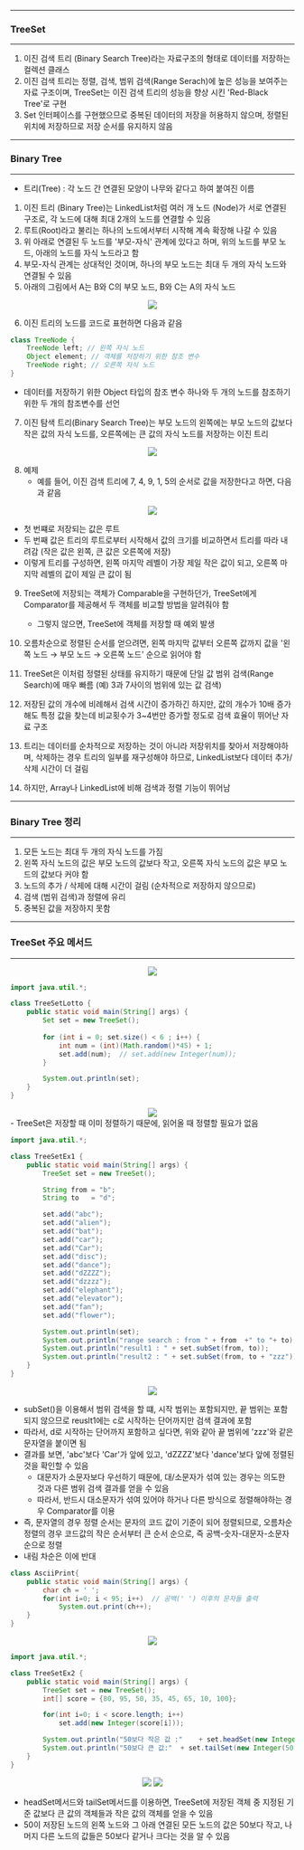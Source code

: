 -----
### TreeSet
-----
1. 이진 검색 트리 (Binary Search Tree)라는 자료구조의 형태로 데이터를 저장하는 컬렉션 클래스
2. 이진 검색 트리는 정렬, 검색, 범위 검색(Range Serach)에 높은 성능을 보여주는 자료 구조이며, TreeSet는 이진 검색 트리의 성능을 향상 시킨 'Red-Black Tree'로 구현
3. Set 인터페이스를 구현했으므로 중복된 데이터의 저장을 허용하지 않으며, 정렬된 위치에 저장하므로 저장 순서를 유지하지 않음

-----
### Binary Tree
-----
* 트리(Tree) : 각 노드 간 연결된 모양이 나무와 같다고 하여 붙여진 이름

1. 이진 트리 (Binary Tree)는 LinkedList처럼 여러 개 노드 (Node)가 서로 연결된 구조로, 각 노드에 대해 최대 2개의 노드를 연결할 수 있음
2. 루트(Root)라고 불리는 하나의 노드에서부터 시작해 계속 확장해 나갈 수 있음
3. 위 아래로 연결된 두 노드를 '부모-자식' 관계에 있다고 하며, 위의 노드를 부모 노드, 아래의 노드를 자식 노드라고 함
4. 부모-자식 관계는 상대적인 것이며, 하나의 부모 노드는 최대 두 개의 자식 노드와 연결될 수 있음
5. 아래의 그림에서 A는 B와 C의 부모 노드, B와 C는 A의 자식 노드
<div align="center">
<img src="https://github.com/sooyounghan/HTTP/assets/34672301/cddb819f-db52-4277-a58a-acf63faa8129">
</div>

6. 이진 트리의 노드를 코드로 표현하면 다음과 같음
```java
class TreeNode {
    TreeNode left; // 왼쪽 자식 노드
    Object element; // 객체를 저장하기 위한 참조 변수
    TreeNode right; // 오른쪽 자식 노드
}
```
  - 데이터를 저장하기 위한 Object 타입의 참조 변수 하나와 두 개의 노드를 참조하기 위한 두 개의 참조변수를 선언

7. 이진 탐색 트리(Binary Search Tree)는 부모 노드의 왼쪽에는 부모 노드의 값보다 작은 값의 자식 노드를, 오른쪽에는 큰 값의 자식 노드를 저장하는 이진 트리
<div align="center">
<img src="https://github.com/sooyounghan/HTTP/assets/34672301/6eaa4370-ca5b-4b3c-896b-2e9fc53832bf">
</div>

8. 예제
   - 예를 들어, 이진 검색 트리에 7, 4, 9, 1, 5의 순서로 값을 저장한다고 하면, 다음과 같음
<div align="center">
<img src="https://github.com/sooyounghan/HTTP/assets/34672301/134b6257-fa8b-4605-857e-435c937e45b3">
</div>

   - 첫 번쨰로 저장되는 값은 루트
   - 두 번째 값은 트리의 루트로부터 시작해서 값의 크기를 비교하면서 트리를 따라 내려감 (작은 값은 왼쪽, 큰 값은 오른쪽에 저장)
   - 이렇게 트리를 구성하면, 왼쪽 마지막 레벨이 가장 제일 작은 값이 되고, 오른쪽 마지막 레벨의 값이 제일 큰 값이 됨

9. TreeSet에 저장되는 객체가 Comparable을 구현하던가, TreeSet에게 Comparator를 제공해서 두 객체를 비교할 방법을 알려줘야 함
    - 그렇지 않으면, TreeSet에 객체를 저장할 때 예외 발생

10. 오름차순으로 정렬된 순서를 얻으려면, 왼쪽 마지막 값부터 오른쪽 값까지 값을 '왼쪽 노드 → 부모 노드 → 오른쪽 노드' 순으로 읽어야 함
11. TreeSet은 이처럼 정렬된 상태를 유지하기 때문에 단일 값 범위 검색(Range Search)에 매우 빠름 (예) 3과 7사이의 범위에 있는 값 검색)
12. 저장된 값의 개수에 비례해서 검색 시간이 증가하긴 하지만, 값의 개수가 10배 증가해도 특정 값을 찾는데 비교횟수가 3~4번만 증가할 정도로 검색 효율이 뛰어난 자료 구조
13. 트리는 데이터를 순차적으로 저장하는 것이 아니라 저장위치를 찾아서 저장해야하며, 삭제하는 경우 트리의 일부를 재구성해야 하므로, LinkedList보다 데이터 추가/삭제 시간이 더 걸림
14. 하지만, Array나 LinkedList에 비해 검색과 정렬 기능이 뛰어남

-----
### Binary Tree 정리
-----
1. 모든 노드는 최대 두 개의 자식 노드를 가짐
2. 왼쪽 자식 노드의 값은 부모 노드의 값보다 작고, 오른쪽 자식 노드의 값은 부모 노드의 값보다 커야 함
3. 노드의 추가 / 삭제에 대해 시간이 걸림 (순차적으로 저장하지 않으므로)
4. 검색 (범위 검색)과 정렬에 유리
5. 중복된 값을 저장하지 못함

-----
### TreeSet 주요 메서드
-----
<div align="center">
<img src="https://github.com/sooyounghan/HTTP/assets/34672301/fdfa6d18-e736-4340-88b1-f8ec9c992b0b">
</div>

```java
import java.util.*;

class TreeSetLotto {
	public static void main(String[] args) {
		Set set = new TreeSet();
		
		for (int i = 0; set.size() < 6 ; i++) {
			int num = (int)(Math.random()*45) + 1;
			set.add(num);  // set.add(new Integer(num));
		}

		System.out.println(set);
	}
}
```
<div align="center">
<img src="https://github.com/sooyounghan/HTTP/assets/34672301/2aa97648-d278-4b21-8d46-05f02f1d9187">
</div>
  - TreeSet은 저장할 때 이미 정렬하기 때문에, 읽어올 때 정렬할 필요가 없음

```java
import java.util.*;

class TreeSetEx1 {
	public static void main(String[] args) {
		TreeSet set = new TreeSet();

		String from = "b";
		String to	= "d";

		set.add("abc");
		set.add("alien");
		set.add("bat");
		set.add("car");
		set.add("Car");
		set.add("disc");
		set.add("dance");
		set.add("dZZZZ");
		set.add("dzzzz");
		set.add("elephant");
		set.add("elevator");
		set.add("fan");
		set.add("flower");

		System.out.println(set);
		System.out.println("range search : from " + from  +" to "+ to);
		System.out.println("result1 : " + set.subSet(from, to));
		System.out.println("result2 : " + set.subSet(from, to + "zzz"));
	}
}
```
<div align="center">
<img src="https://github.com/sooyounghan/HTTP/assets/34672301/b7bf705b-900f-4ca3-a861-69ab7b4d7a68">
</div>

  - subSet()을 이용해서 범위 검색을 할 떄, 시작 범위는 포함되지만, 끝 범위는 포함되지 않으므로 reuslt1에는 c로 시작하는 단어까지만 검색 결과에 포함
  - 따라서, d로 시작하는 단어까지 포함하고 싶다면, 위와 같아 끝 범위에 'zzz'와 같은 문자열을 붙이면 됨
  - 결과를 보면, 'abc'보다 'Car'가 앞에 있고, 'dZZZZ'보다 'dance'보다 앞에 정렬된 것을 확인할 수 있음
    + 대문자가 소문자보다 우선하기 때문에, 대/소문자가 섞여 있는 경우는 의도한 것과 다른 범위 검색 결과를 얻을 수 있음
    + 따라서, 반드시 대소문자가 섞여 있어야 하거나 다른 방식으로 정렬해야하는 경우 Comparator를 이용
  - 즉, 문자열의 경우 정렬 순서는 문자의 코드 값이 기준이 되어 정렬되므로, 오름차순 정렬의 경우 코드값의 작은 순서부터 큰 순서 순으로, 즉 공백-숫자-대문자-소문자 순으로 정렬
  - 내림 차순은 이에 반대

```java
class AsciiPrint{
	public static void main(String[] args) {
		char ch = ' ';
		for(int i=0; i < 95; i++)  // 공백(' ') 이후의 문자들 출력
			System.out.print(ch++);
	}
}
```
<div align="center">
<img src="https://github.com/sooyounghan/HTTP/assets/34672301/ef524b0c-f0c0-4f59-b6c5-063f5438c8ac">
</div>

```java
import java.util.*;

class TreeSetEx2 {
	public static void main(String[] args) {
		TreeSet set = new TreeSet();
		int[] score = {80, 95, 50, 35, 45, 65, 10, 100};

		for(int i=0; i < score.length; i++)
			set.add(new Integer(score[i]));

		System.out.println("50보다 작은 값 :"	+ set.headSet(new Integer(50)));
		System.out.println("50보다 큰 값:"	+ set.tailSet(new Integer(50)));
	}
}
```
<div align="center">
<img src="https://github.com/sooyounghan/HTTP/assets/34672301/42fe24bf-f1e2-42de-9a1b-51329cf39541">
<img src="https://github.com/sooyounghan/HTTP/assets/34672301/cff490bd-6b18-42b5-acc0-07edcab00110">
</div>
  
  - headSet메서드와 tailSet메서드를 이용하면, TreeSet에 저장된 객체 중 지정된 기준 값보다 큰 값의 객체들과 작은 값의 객체를 얻을 수 있음
  - 50이 저장된 노드의 왼쪽 노드와 그 아래 연결된 모든 노드의 값은 50보다 작고, 나머지 다른 노드의 값들은 50보다 같거나 크다는 것을 알 수 있음
